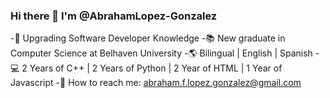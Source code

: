 ### Hi there 👋 I'm @AbrahamLopez-Gonzalez
-🌱 Upgrading Software Developer Knowledge
-📚 New graduate in Computer Science at Belhaven University
-🌎 Bilingual | English | Spanish
-💻 2 Years of C++ | 2 Years of Python | 2 Year of HTML | 1 Year of Javascript
-📧 How to reach me: abraham.f.lopez.gonzalez@gmail.com
<!--
**AbrahamLopez-Gonzalez/AbrahamLopez-Gonzalez** is a ✨ _special_ ✨ repository because its `README.md` (this file) appears on your GitHub profile.

Here are some ideas to get you started:

- 🔭 I’m currently working on ...
- 🌱 I’m currently learning ...
- 👯 I’m looking to collaborate on ...
- 🤔 I’m looking for help with ...
- 💬 Ask me about ...
- 📫 How to reach me: ...
- 😄 Pronouns: ...
- ⚡ Fun fact: ...
-->

